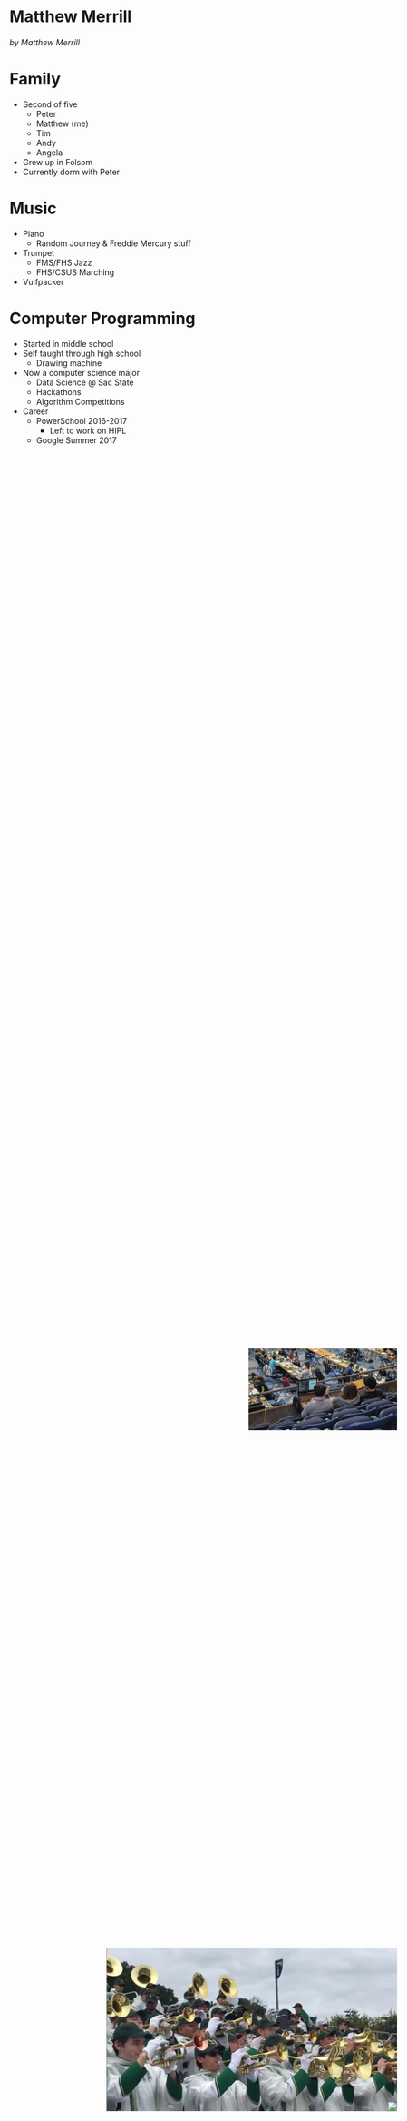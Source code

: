 # Matthew Merrill
###### _by Matthew Merrill_
 
<span style="float:right;position:fixed;bottom:5vh;right:5vw;">
  <img src="profile.jpg" style="height:20vw">
</span>

# Family
 - Second of five
    - Peter
    - Matthew (me)
    - Tim
    - Andy
    - Angela
 - Grew up in Folsom
 - Currently dorm with Peter
 
<span style="float:right;position:fixed;bottom:5vh;right:5vw;">
  <img src="fam.jpg" style="height:30vw">
</span>

# Music
 - Piano
    - Random Journey & Freddie Mercury stuff
 - Trumpet
    - FMS/FHS Jazz
    - FHS/CSUS Marching
 - Vulfpacker
 
<span style="float:right;position:fixed;bottom:5vh;right:5vw;">
  <img src="band.png" style="height:30vw">
</span>
 
# Computer Programming
 - Started in middle school
 - Self taught through high school
    - Drawing machine
 - Now a computer science major
    - Data Science @ Sac State
    - Hackathons
    - Algorithm Competitions
 - Career
    - PowerSchool 2016-2017
        - Left to work on HIPL
    - Google Summer 2017

<span style="float:right;position:fixed;bottom:5vh;right:5vw;">
  <img src="piplotprev.gif" style="height:15vw">
</span>
<span style="float:right;position:fixed;bottom:35vh;right:5vw;">
  <img src="hackdavis.jpg" style="height:15vw">
</span>